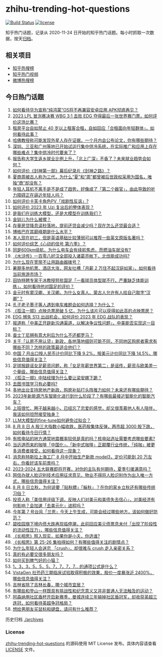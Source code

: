 # zhihu-trending-hot-questions

[![Build Status](https://github.com/justjavac/zhihu-trending-hot-questions/workflows/ci/badge.svg?branch=master)](https://github.com/justjavac/zhihu-trending-hot-questions/actions)
[![license](https://img.shields.io/github/license/justjavac/zhihu-trending-hot-questions)](https://github.com/justjavac/zhihu-trending-hot-questions/blob/master/LICENSE)

知乎热门话题，记录从 2020-11-24
日开始的知乎热门话题。每小时抓取一次数据，按天[归档](./archives)。

## 相关项目

- [知乎热搜榜](https://github.com/justjavac/zhihu-trending-top-search)
- [知乎热门视频](https://github.com/justjavac/zhihu-trending-hot-video)
- [微博热搜榜](https://github.com/justjavac/weibo-trending-hot-search)

## 今日热门话题

<!-- BEGIN -->
<!-- 最后更新时间 Wed Aug 09 2023 01:13:35 GMT+0800 (China Standard Time) -->

1. [如何看待华为宣称“纯鸿蒙”OS将不再兼容安卓应用 APK彻底再见？](https://www.zhihu.com/question/616067090)
1. [2023 LPL 冒泡赛决赛 WBG 3:1 击败 EDG 夺得最后一张世界赛门票，如何评价这场比赛？](https://www.zhihu.com/question/616227348)
1. [租房平台自如禁止 40 岁以上租客合租，自如回应「合租面向年轻群体」，如何看待此事？](https://www.zhihu.com/question/616187008)
1. [哈佛教授称可能发现外星人存在证据，一个月内会公布论文，你有哪些期待？](https://www.zhihu.com/question/616250068)
1. [深圳、三亚和广州等地已开始试运行集中供冷系统，在实际推广和应用上存在哪些难点？集中供冷时代要来了？](https://www.zhihu.com/question/616189729)
1. [报告称大学生返乡就业比例上升，「北上广深」不香了？未来就业趋势会如何？](https://www.zhihu.com/question/616232534)
1. [如何评价《封神第一部》幕后纪录片《封神之路》？](https://www.zhihu.com/question/615710478)
1. [夏商周被古人称为三代，为什么“夏”和“周”都曾被后世政权采用为国名，唯独“商”却没有？](https://www.zhihu.com/question/615918990)
1. [年轻人耳机不离手是不是成了趋势，好像成了「第二个器官」，由此导致的听力障碍正在逼近年轻人吗？](https://www.zhihu.com/question/616034874)
1. [如何评价卡芙卡角色PV「戏剧性反讽」?](https://www.zhihu.com/question/616208675)
1. [如何评价 2023 年 Uzi 复出后的整体表现？](https://www.zhihu.com/question/616294182)
1. [是我们在训练大模型，还是大模型在训练我们？](https://www.zhihu.com/question/613757661)
1. [金钏儿为什么被撵？](https://www.zhihu.com/question/615535263)
1. [存量房贷降息读秒落地，提前还贷会减少吗？现在怎么还贷最合适？](https://www.zhihu.com/question/615678453)
1. [博格巴在其巅峰期是什么水平？](https://www.zhihu.com/question/615754447)
1. [本人现在初三，但是英语基础比较薄弱可以推荐一些英文原版名著吗？](https://www.zhihu.com/question/615020970)
1. [如何评价综艺《心动的信号 第六季》？](https://www.zhihu.com/question/613911914)
1. [同是600km续航，为什么电车会有续航焦虑，而燃油车就没有?](https://www.zhihu.com/question/615779252)
1. [《水浒传》一百零八好汉全部投入诸葛亮帐下，北伐能成功吗?](https://www.zhihu.com/question/605826464)
1. [为什么现在宽带不让用路由器拨号？](https://www.zhihu.com/question/587820301)
1. [暑期多地机票、酒店大涨，网友吐槽「月薪 2 万住不起汉庭如家」，如何看待当前旅游市场？](https://www.zhihu.com/question/615955795)
1. [田协特聘专家于冰教授怒批国足「一看球员体型就不行，严重缺乏体能训练」，如何看待他对国足的评价？](https://www.zhihu.com/question/616216301)
1. [金元时有窦汉卿、关汉卿。为什么女真人、蒙古人允许有人给自己取字“汉卿”？](https://www.zhihu.com/question/614684343)
1. [孔子老子墨子等人遇到电车难题会如何选择？为什么？](https://www.zhihu.com/question/59015247)
1. [《孤注一掷》点映总票房破 5 亿，为什么该片可以获得如此高的点映票房？](https://www.zhihu.com/question/616064947)
1. [EDG 憾失 S13 出战机会，如何评价 2023 年 EDG 战队的表现？](https://www.zhihu.com/question/616294057)
1. [报道称「中美正开辟新沟通渠道，以解决争议性问题」，中美能否实现这一目标？](https://www.zhihu.com/question/616126260)
1. [查士丁尼拥有意大利后为什么不还都罗马？](https://www.zhihu.com/question/379732730)
1. [关于「认房不用认贷」新政，各地落地细则可能不同，不同地区购房者需求有哪些不同？怎样的政策最适合他们？](https://www.zhihu.com/question/615678581)
1. [中国 7 月出口按人民币计价同比下降 9.2%，按美元计价同比下降 14.5%，哪些信息值得关注？](https://www.zhihu.com/question/616205692)
1. [足球报辟谣女足薪资问题，称「女足年薪世界第二」是谣传，薪资与欧美差一个量级，哪些信息值得关注？](https://www.zhihu.com/question/616059081)
1. [《孤注一掷》中陆经理为什么要让梁安娜下跪？](https://www.zhihu.com/question/615867424)
1. [去图书馆学习有必要吗?](https://www.zhihu.com/question/612855275)
1. [多地出台支持房地产新政，购房补贴打头阵推力如何？未来还有哪些期待？](https://www.zhihu.com/question/616179349)
1. [2023年新能源汽车智能化进行到什么阶段了？有哪些最接近智能化的智能汽车？](https://www.zhihu.com/question/615040652)
1. [上班很忙、圈子越来越小，已经忘了恋爱的感觉，却又很羡慕他人有人陪伴，我该如何坦然接受独身？](https://www.zhihu.com/question/613869959)
1. [LLM大模型的fine-tune如何避免过拟合？](https://www.zhihu.com/question/604676469)
1. [8 月 8 日 A 股三大指数小幅收跌，医药股集体反弹，两市超 3000 股下跌，如何看待今日行情？](https://www.zhihu.com/question/616187043)
1. [有核电站的地方通常地震概率较低是真的吗？核电站选址需要考虑哪些要素?](https://www.zhihu.com/question/616063035)
1. [当远道而来的咖啡「中国化」，「新中式咖啡」正颠覆行业传统，「纯咖」被更多消费者接受，如何看待这一现象？](https://www.zhihu.com/question/616057760)
1. [消息称特斯拉上海工厂 8 月中开始生产新款 model3，定价可能到 20 万左右，你看好该车前景吗？](https://www.zhihu.com/question/616006802)
1. [2023-2024 五大联赛即将开赛，对你的主队有何期待，夏季引援满意吗？](https://www.zhihu.com/question/616027129)
1. [网信办就人脸识别技术应用征求意见，物业不得将人脸识别作为出入唯一方式，哪些信息值得关注？](https://www.zhihu.com/question/616183583)
1. [8 月 8 日立秋，为何说要「贴秋膘」「躲秋」？在你的家乡立秋还有哪些传统习俗？](https://www.zhihu.com/question/616190983)
1. [投资人称「美信用评级下调，反映人们对美元和美债失去信心」，对美经济有何影响？会加速「去美元化」进程吗？](https://www.zhihu.com/question/616200303)
1. [今年第 7 号台风「兰恩」今天上午生成，可能会经过哪些地方，该如何做好防范？](https://www.zhihu.com/question/616200651)
1. [碧桂园旗下境内债大跌再现临停潮，此前回应美元债票息未付「出现了阶段性的流动性压力」，哪些信息值得关注？](https://www.zhihu.com/question/616225145)
1. [《长相思》照入现实，如果你是小夭，你选谁?](https://www.zhihu.com/question/615544030)
1. [《长相思》第 25-26 集拍得如何？有哪些值得关注的剧情点？](https://www.zhihu.com/question/616262467)
1. [为什么年轻人会迷恋 「crush」，却很难与 crush 走入亲密关系？](https://www.zhihu.com/question/614057080)
1. [真的有必要交很多朋友吗？](https://www.zhihu.com/question/608094785)
1. [如何买到脾气好的小猫？](https://www.zhihu.com/question/615558492)
1. [1，3，3，5，5，5，7，7，7，7... 的通项公式是什么？](https://www.zhihu.com/question/419720398)
1. [VistaGen 社恐药三期临床试验取得积极的效果，股价一度暴涨近 2400%，哪些信息值得关注？](https://www.zhihu.com/question/616183588)
1. [吉林省除了吉林长春，哪个城市宜居？](https://www.zhihu.com/question/594894659)
1. [有哪些和登山一样既具有挑战性和纪念意义又并非普通人无法触及的运动？](https://www.zhihu.com/question/612281318)
1. [阿森纳用社区盾杯开启新赛季，曼城连续三年输掉社区盾冠军，却收获英超三连冠，如何看待英超争冠格局？](https://www.zhihu.com/question/616026904)
1. [想给男朋友买鼠标和键盘，请问有什么推荐？](https://www.zhihu.com/question/546073857)

<!-- END -->

历史归档 [./archives](./archives)

### License

[zhihu-trending-hot-questions](https://github.com/justjavac/zhihu-trending-hot-questions)
的源码使用 MIT License 发布。具体内容请查看 [LICENSE](./LICENSE) 文件。
